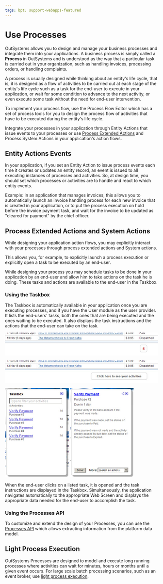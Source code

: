 ```yaml
---
tags: bpt; support-webapps-featured
---
```


# Use Processes

OutSystems allows you to design and manage your business processes and integrate them into your applications. A business process is simply called a **Process** in OutSystems and is understood as the way that a particular task is carried out in your organization, such as handling invoices, processing orders, or handling complaints.

A process is usually designed while thinking about an entity's life cycle, that is, it is designed as a flow of activities to be carried out at each stage of the entity's life cycle such as a task for the end-user to execute in your application, or wait for some condition to advance to the next activity, or even execute some task without the need for end-user intervention.

To implement your process flow, use the Process Flow Editor which has a set of process tools for you to design the process flow of activities that have to be executed during the entity's life cycle.

Integrate your processes in your application through Entity Actions that issue events to your processes or use [Process Extended Actions](actions-extended/intro.md) and Process System Actions in your application's action flows.

## Entity Actions Events

In your application, if you set an Entity Action to issue process events each time it creates or updates an entity record, an event is issued to all executing instances of processes and activities. So, at design time, you should set which processes or activities are to handle and react to which entity events.

Example: in an application that manages invoices, this allows you to automatically launch an invoice handling process for each new invoice that is created in your application, or to put the process execution on hold before the invoice payment task, and wait for the invoice to be updated as "cleared for payment" by the chief officer.

## Process Extended Actions and System Actions

While designing your application action flows, you may explicitly interact with your processes through process extended actions and System actions.

This allows you, for example, to explicitly launch a process execution or explicitly open a task to be executed by an end-user.

While designing your process you may schedule tasks to be done in your application by an end-user and allow him to take actions on the task he is doing. These tasks and actions are available to the end-user in the Taskbox.

### Using the Taskbox

The Taskbox is automatically available in your application once you are executing processes, and if you have the User module as the user provider. It lists the end-users' tasks, both the ones that are being executed and the ones waiting to be executed. It also displays the task instructions and the actions that the end-user can take on the task.

![](images/process-taskbox-highlighted.jpg)

![](images/process-taskbox-mouseover.jpg)

![](images/process-taskbox-opened.jpg) ![](images/process-taskbox-instructions.jpg)

When the end-user clicks on a listed task, it is opened and the task instructions are displayed in the Taskbox. Simultaneously, the application navigates automatically to the appropriate Web Screen and displays the appropriate data needed for the end-user to accomplish the task.

### Using the Processes API

To customize and extend the design of your Processes, you can use the [Processes API](<../../ref/apis/processes-api.md>) which allows extracting information from the platform data model.

## Light Process Execution

OutSystems Processes are designed to model and execute long running processes where activities can wait for minutes, hours or months until a given event occurs. For large scale batch processing scenarios, such as an event broker, use [light process execution](light-process.md).
